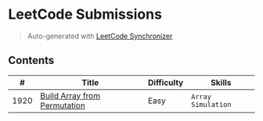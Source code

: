 # LeetCode Submissions

> Auto-generated with [LeetCode Synchronizer](https://github.com/dos-m0nk3y/LeetCode-Synchronizer)

## Contents

| # | Title | Difficulty | Skills |
|---| ----- | ---------- | ------ |
| 1920 | [Build Array from Permutation](https://leetcode.com/problems/build-array-from-permutation) | Easy | `Array` `Simulation` |